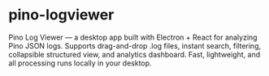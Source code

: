 # pino-logviewer
Pino Log Viewer — a desktop app built with Electron + React for analyzing Pino JSON logs. Supports drag-and-drop .log files, instant search, filtering, collapsible structured view, and analytics dashboard. Fast, lightweight, and all processing runs locally in your desktop.
